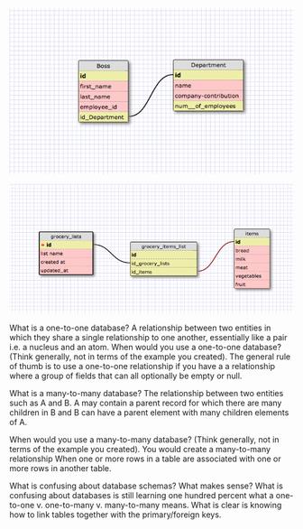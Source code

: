 ![one-to-one relationship model](imgs/Release_2.png)

![many-to-many relationship model](imgs/Release_4.png)

What is a one-to-one database?
A relationship between two entities in which they share a single relationship to one another, essentially like a pair i.e. a nucleus and an atom. 
When would you use a one-to-one database? (Think generally, not in terms of the example you created).
The general rule of thumb is to use a one-to-one relationship if you have a a relationship  where a group of fields that can all optionally be empty or null. 


What is a many-to-many database? The relationship between two entities such as A and B. A may contain a parent record for which there are many children in B and B can have a parent element with many children elements of A.  

When would you use a many-to-many database? (Think generally, not in terms of the example you created). You would create a many-to-many relationship When one or more rows in a table are associated with one or more rows in another table.

What is confusing about database schemas? What makes sense? What is confusing about databases is still learning one hundred percent what a one-to-one v. one-to-many v. many-to-many means. What is clear is knowing how to link tables together with the primary/foreign keys.